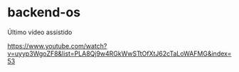 # backend-os

Último vídeo assistido

https://www.youtube.com/watch?v=uyyp3WgoZF8&list=PLA8Qj9w4RGkWwSTtOfXtJ62cTaLoWAFMG&index=53

